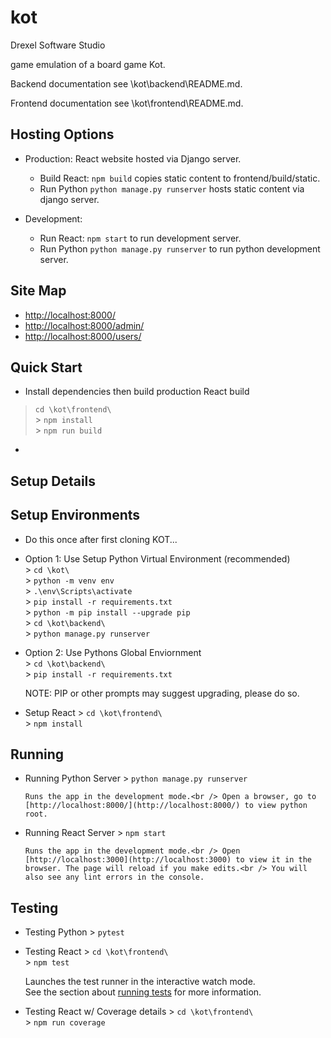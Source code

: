 # kot

Drexel Software Studio

game emulation of a board game Kot.

Backend documentation see \kot\backend\README.md.

Frontend documentation see \kot\frontend\README.md.

## Hosting Options

- Production: React website hosted via Django server.

  - Build React: `npm build` copies static content to frontend/build/static.
  - Run Python `python manage.py runserver` hosts static content via django server.

- Development:
  - Run React: `npm start` to run development server.
  - Run Python `python manage.py runserver` to run python development server.

## Site Map

- <http://localhost:8000/>
- <http://localhost:8000/admin/>
- <http://localhost:8000/users/>

## Quick Start

- Install dependencies then build production React build

> `cd \kot\frontend\` </br> > `npm install` </br> > `npm run build` </br>

-

## Setup Details

## Setup Environments

- Do this once after first cloning KOT...

- Option 1: Use Setup Python Virtual Environment (recommended) </br> > `cd \kot\` </br> > `python -m venv env` </br> > `.\env\Scripts\activate` </br> > `pip install -r requirements.txt`</br> > `python -m pip install --upgrade pip`</br> > `cd \kot\backend\`</br> > `python manage.py runserver` </br>

- Option 2: Use Pythons Global Enviornment </br> > `cd \kot\backend\` </br> > `pip install -r requirements.txt`

  NOTE: PIP or other prompts may suggest upgrading, please do so.

- Setup React > `cd \kot\frontend\` </br> > `npm install`

## Running

- Running Python Server > `python manage.py runserver`</br>

      Runs the app in the development mode.<br /> Open a browser, go to [http://localhost:8000/](http://localhost:8000/) to view python root.

- Running React Server > `npm start`</br>

      Runs the app in the development mode.<br /> Open [http://localhost:3000](http://localhost:3000) to view it in the browser. The page will reload if you make edits.<br /> You will also see any lint errors in the console.

## Testing

- Testing Python > `pytest`</br>

- Testing React > `cd \kot\frontend\` </br> > `npm test`

  Launches the test runner in the interactive watch mode.<br /> See the section about [running tests](https://facebook.github.io/create-react-app/docs/running-tests) for more information.

- Testing React w/ Coverage details > `cd \kot\frontend\` </br> > `npm run coverage`
